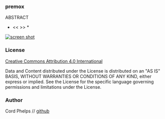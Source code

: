 

### premox 


ABSTRACT 

* << >> *  



[![screen shot](https://raw.githubusercontent.com/cordphelps/premox/master/images/HCI.png)]()




### License
[Creative Commons Attribution 4.0 International](https://creativecommons.org/licenses/by/4.0/)

Data and Content distributed under the License is distributed on an "AS IS" BASIS, WITHOUT WARRANTIES OR CONDITIONS OF ANY KIND, either express or implied. See the License for the specific language governing permissions and limitations under the License.


### Author
Cord Phelps // [github](http://cordphelps.github.io)








 





